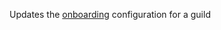 Updates the [onboarding](https://discord.com/developers/docs/resources/guild#guild-onboarding-object) configuration for a guild